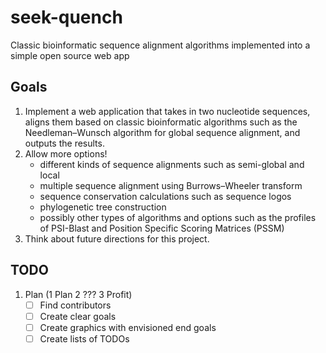 # seek-quench
Classic bioinformatic sequence alignment algorithms implemented into a simple open source web app

## Goals
1. Implement a web application that takes in two nucleotide sequences, aligns them based on classic bioinformatic algorithms such as the Needleman–Wunsch algorithm for global sequence alignment, and outputs the results.
2. Allow more options!
	* different kinds of sequence alignments such as semi-global and local
	* multiple sequence alignment using Burrows–Wheeler transform
	* sequence conservation calculations such as sequence logos
	* phylogenetic tree construction
	* possibly other types of algorithms and options such as the profiles of PSI-Blast and Position Specific Scoring Matrices (PSSM)
3. Think about future directions for this project.

## TODO
1. Plan (1 Plan 2 ??? 3 Profit)
	- [ ] Find contributors
	- [ ] Create clear goals
	- [ ] Create graphics with envisioned end goals
	- [ ] Create lists of TODOs